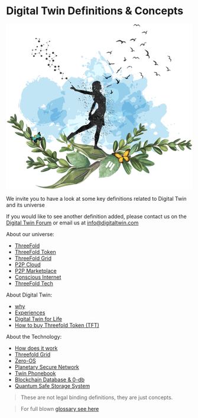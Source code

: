 # Digital Twin Definitions & Concepts 

![](img/freedoom.png)

We invite you to have a look at some key definitions related to Digital Twin and its universe 

If you would like to see another definition added, please contact us on the [Digital Twin Forum](https://forum.mydigitaltwin.io/) or email us at info@digitaltwin.com

About our universe: 
- [ThreeFold](info.threefold.io)
- [ThreeFold Token](https://info.threefold.io/#/threefold__token_what)
- [ThreeFold Grid](https://info.threefold.io/#/threefold__grid_intro)
- [P2P Cloud](cloud-info.threefold.io)
- [P2P Marketplace](https://threefold.io/marketplace)
- [Conscious Internet](cloud-info.threefold.io)
- [ThreeFold Tech](info.threefold.tech)

About Digital Twin: 
- [why](why_home)
- [Experiences](experiences)
- [Digital Twin for Life](digital_twin_for_life)
- [How to buy Threefold Token (TFT)](how_to_get_tft)

About the Technology:
- [How does it work](howdoesitwork)
- [Threefold Grid](twin_architecture)
- [Zero-OS](threefold:zos)
- [Planetary Secure Network](planetary_secure_network)
- [Twin Phonebook](phonebook)
- [Blockchain Database & 0-db](bcdb_0db)
- [Quantum Safe Storage System](qsstoragesystem)

> These are not legal binding definitions, they are just concepts.

> For full blown [glossary see here](threefold:defs)